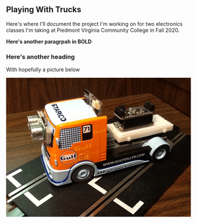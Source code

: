 ## Playing With Trucks

Here's where I'll document the project I'm working on for two electronics classes I'm taking at
Piedmont Virginia Community College in Fall 2020.

**Here's another paragrpah in BOLD**

### Here's another heading
With hopefully a picture below

![A mockup of the project truck!](https://github.com/dougbrown1048/ETR107-Final-Project/blob/main/Pictures/Truck%2002.JPG "This is rollover text.")

